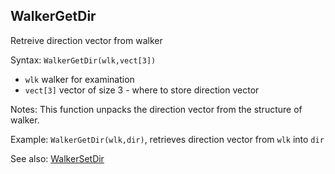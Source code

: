 ## WalkerGetDir

Retreive direction vector from walker

Syntax: `WalkerGetDir(wlk,vect[3])`

* `wlk` walker for examination
* `vect[3]` vector of size 3 - where to store direction vector

Notes: This function unpacks the direction vector from the structure of walker.

Example: `WalkerGetDir(wlk,dir)`, retrieves direction vector from `wlk` into `dir`

See also: [WalkerSetDir](/api-native-functions/walkersetdir.md)

